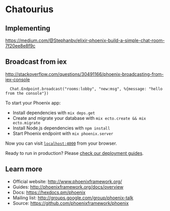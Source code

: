 # Chatourius

## Implementing

https://medium.com/@Stephanbv/elixir-phoenix-build-a-simple-chat-room-7f20ee8e8f9c


## Broadcast from iex

http://stackoverflow.com/questions/30491166/phoenix-broadcasting-from-iex-console

```
  Chat.Endpoint.broadcast("rooms:lobby", "new:msg", %{message: "hello from the console"})
```

To start your Phoenix app:

  * Install dependencies with `mix deps.get`
  * Create and migrate your database with `mix ecto.create && mix ecto.migrate`
  * Install Node.js dependencies with `npm install`
  * Start Phoenix endpoint with `mix phoenix.server`

Now you can visit [`localhost:4000`](http://localhost:4000) from your browser.

Ready to run in production? Please [check our deployment guides](http://www.phoenixframework.org/docs/deployment).

## Learn more

  * Official website: http://www.phoenixframework.org/
  * Guides: http://phoenixframework.org/docs/overview
  * Docs: https://hexdocs.pm/phoenix
  * Mailing list: http://groups.google.com/group/phoenix-talk
  * Source: https://github.com/phoenixframework/phoenix
